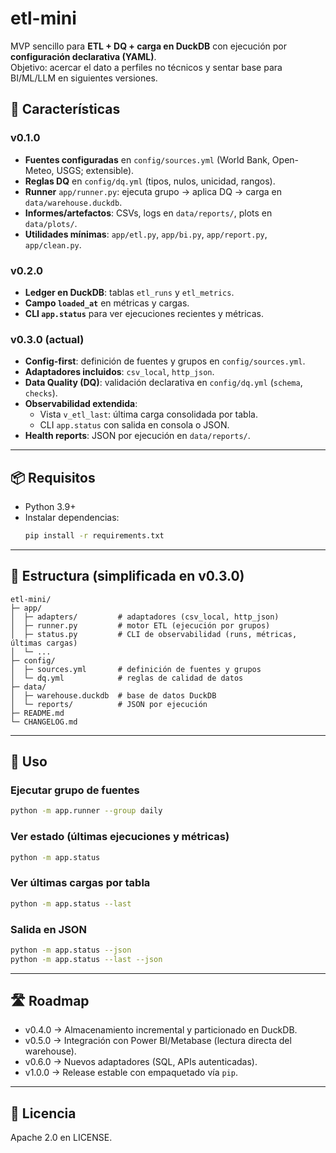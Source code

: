 # etl-mini

MVP sencillo para **ETL + DQ + carga en DuckDB** con ejecución por **configuración declarativa (YAML)**.  
Objetivo: acercar el dato a perfiles no técnicos y sentar base para BI/ML/LLM en siguientes versiones.

## 🚀 Características

### v0.1.0
- **Fuentes configuradas** en `config/sources.yml` (World Bank, Open-Meteo, USGS; extensible).
- **Reglas DQ** en `config/dq.yml` (tipos, nulos, unicidad, rangos).
- **Runner** `app/runner.py`: ejecuta grupo → aplica DQ → carga en `data/warehouse.duckdb`.
- **Informes/artefactos**: CSVs, logs en `data/reports/`, plots en `data/plots/`.
- **Utilidades mínimas**: `app/etl.py`, `app/bi.py`, `app/report.py`, `app/clean.py`.

### v0.2.0
- **Ledger en DuckDB**: tablas `etl_runs` y `etl_metrics`.  
- **Campo `loaded_at`** en métricas y cargas.  
- **CLI `app.status`** para ver ejecuciones recientes y métricas.

### v0.3.0 (actual)
- **Config-first**: definición de fuentes y grupos en `config/sources.yml`.
- **Adaptadores incluidos**: `csv_local`, `http_json`.
- **Data Quality (DQ)**: validación declarativa en `config/dq.yml` (`schema`, `checks`).
- **Observabilidad extendida**:
  - Vista `v_etl_last`: última carga consolidada por tabla.
  - CLI `app.status` con salida en consola o JSON.
- **Health reports**: JSON por ejecución en `data/reports/`.

---

## 📦 Requisitos

- Python 3.9+
- Instalar dependencias:
  ```bash
  pip install -r requirements.txt
  ```

---

## 📂 Estructura (simplificada en v0.3.0)

```
etl-mini/
├─ app/
│  ├─ adapters/         # adaptadores (csv_local, http_json)
│  ├─ runner.py         # motor ETL (ejecución por grupos)
│  ├─ status.py         # CLI de observabilidad (runs, métricas, últimas cargas)
│  └─ ...
├─ config/
│  ├─ sources.yml       # definición de fuentes y grupos
│  └─ dq.yml            # reglas de calidad de datos
├─ data/
│  ├─ warehouse.duckdb  # base de datos DuckDB
│  └─ reports/          # JSON por ejecución
├─ README.md
└─ CHANGELOG.md
```

---

## 🔧 Uso

### Ejecutar grupo de fuentes
```bash
python -m app.runner --group daily
```

### Ver estado (últimas ejecuciones y métricas)
```bash
python -m app.status
```

### Ver últimas cargas por tabla
```bash
python -m app.status --last
```

### Salida en JSON
```bash
python -m app.status --json
python -m app.status --last --json
```

---

## 🛣 Roadmap

- v0.4.0 → Almacenamiento incremental y particionado en DuckDB.  
- v0.5.0 → Integración con Power BI/Metabase (lectura directa del warehouse).  
- v0.6.0 → Nuevos adaptadores (SQL, APIs autenticadas).  
- v1.0.0 → Release estable con empaquetado vía `pip`.  

---

## 📜 Licencia
Apache 2.0 en LICENSE.
